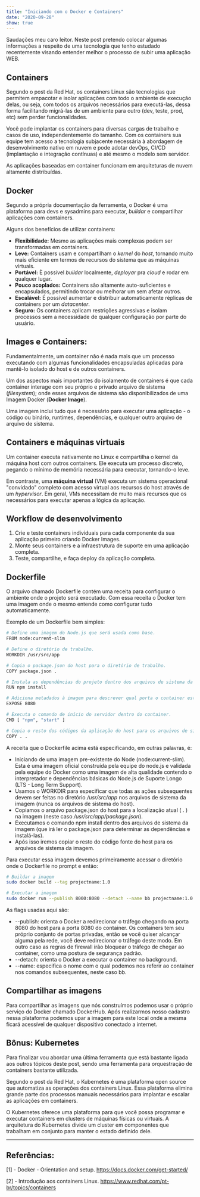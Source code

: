 ```yaml
---
title: "Iniciando com o Docker e Containers"
date: "2020-09-28"
show: true
---
```


Saudações meu caro leitor. Neste post pretendo colocar algumas informações a respeito de uma tecnologia que tenho estudado recentemente visando entender melhor o processo de subir uma aplicação WEB.

## Containers

Segundo o post da Red Hat, os containers Linux são tecnologias que permitem empacotar e isolar aplicações com todo o ambiente de execução delas, ou seja, com todos os arquivos necessários para executá-las, dessa forma facilitando migrá-las de um ambiente para outro (dev, teste, prod, etc) sem perder funcionalidades.

Você pode implantar os containers para diversas cargas de trabalho e casos de uso, independentemente do tamanho. Com os containers sua equipe tem acesso a tecnologia subjacente necessária à abordagem de desenvolvimento nativo em nuvem e pode adotar devOps, CI/CD (implantação e integração contínuas) e até mesmo o modelo sem servidor.

As aplicações baseadas em container funcionam em arquiteturas de nuvem altamente distribuídas.

## Docker

Segundo a própria documentação da ferramenta, o Docker é uma plataforma para devs e sysadmins para executar, *buildar* e compartilhar aplicações com containers.

Alguns dos benefícios de utilizar containers:

* **Flexibilidade:** Mesmo as aplicações mais complexas podem ser transformadas em containers.
* **Leve:** Containers usam e compartilham o *kernel* do *host*, tornando muito mais eficiente em termos de recursos do sistema que as máquinas virtuais.
* **Portável:** È possível *buildar* localmente, *deployar* pra *cloud* e rodar em qualquer lugar.
* **Pouco acoplados:** Containers são altamente auto-suficientes e encapsulados, permitindo trocar ou melhorar um sem afetar outros.
* **Escalável:** É possível aumentar e distribuir automaticamente réplicas de containers por um *datacenter*.
* **Seguro:** Os containers aplicam restrições agressivas e isolam processos sem a necessidade de qualquer configuração por parte do usuário.

## Images e Containers:

Fundamentalmente, um container não é nada mais que um processo executando com algumas funcionalidades encapsuladas aplicadas para mantê-lo isolado do host e de outros containers.

Um dos aspectos mais importantes do isolamento de containers é que cada container interage com seu próprio e privado arquivo de sistema (*filesystem*); onde esses arquivos de sistema são disponibilizados de uma Imagem Docker (**Docker Image**).

Uma imagem inclui tudo que é necessário para executar uma aplicação - o código ou binário, runtimes, dependências, e qualquer outro arquivo de arquivo de sistema.

## Containers e máquinas virtuais

Um container executa nativamente no Linux e compartilha o kernel da máquina host com outros containers. Ele executa um processo discreto, pegando o mínimo de memória necessária para executar, tornando-o leve.

Em contraste, uma **máquina virtual** (VM) executa um sistema operacional "convidado" completo com acesso virtual aos recursos do host através de um *hypervisor*. Em geral, VMs necessitam de muito mais recursos que os necessários para executar apenas a lógica da aplicação.

## Workflow de desenvolvimento

1. Crie e teste containers individuais para cada componente da sua aplicação primeiro criando Docker Images.
2. Monte seus containers e a infraestrutura de suporte em uma aplicação completa.
3. Teste, compartilhe, e faça deploy da aplicação completa.

## Dockerfile

O arquivo chamado Dockerfile contém uma receita para configurar o ambiente onde o projeto será executado. Com essa receita o Docker tem uma imagem onde o mesmo entende como configurar tudo automaticamente.

Exemplo de um Dockerfile bem simples:

```bash
# Define uma imagem do Node.js que será usada como base.
FROM node:current-slim

# Define o diretório de trabalho.
WORKDIR /usr/src/app

# Copia o package.json do host para o diretório de trabalho.
COPY package.json .

# Instala as dependências do projeto dentro dos arquivos de sistema da imagem.
RUN npm install

# Adiciona metadados à imagem para descrever qual porta o container estará escutando quando em execução.
EXPOSE 8080

# Executa o comando de início do servidor dentro do container.
CMD [ "npm", "start" ]

# Copia o resto dos códigos da aplicação do host para os arquivos de sistema da imagem. 
COPY . .
```

A receita que o Dockerfile acima está especificando, em outras palavras, é:

* Iniciando de uma imagem pre-existente do Node (node:current-slim). Esta é uma imagem oficial construída pela equipe do node.js e validada pela equipe do Docker como uma imagem de alta qualidade contendo o interpretador e dependências básicas do Node.js de Suporte Longo (LTS - Long Term Support).
* Usamos o WORKDIR para especificar que todas as ações subsequentes devem ser feitas no diretório */usr/src/app* nos arquivos de sistema da imagem (nunca os arquivos de sistema do host).
* Copiamos o arquivo package.json do host para a localização atual ( . ) na imagem (neste caso */usr/src/app/package.json*).
* Executamos o comando npm install dentro dos arquivos de sistema da imagem (que irá ler o package.json para determinar as dependências e instalá-las).
* Após isso iremos copiar o resto do código fonte do host para os arquivos de sistema da imagem.

Para executar essa imagem devemos primeiramente acessar o diretório onde o Dockerfile no prompt e então:

```bash
# Buildar a imagem
sudo docker build --tag projectname:1.0

# Executar a imagem
sudo docker run --publish 8000:8080 --detach --name bb projectname:1.0
```

As flags usadas aqui são:

* --publish: orienta o Docker a redirecionar o tráfego chegando na porta 8080 do host para a porta 8080 do container. Os containers tem seu próprio conjunto de portas privadas, então se você quiser alcançar alguma pela rede, você deve redirecionar o tráfego deste modo. Em outro caso as regras de firewall irão bloquear o tráfego de chegar ao container, como uma postura de segurança padrão.
* --detach: orienta o Docker a executar o container no background.
* --name: especifica o nome com o qual podemos nos referir ao container nos comandos subsequentes, neste caso bb.

## Compartilhar as imagens

Para compartilhar as imagens que nós construímos podemos usar o próprio serviço do Docker chamado DockerHub. Após realizarmos nosso cadastro nessa plataforma podemos upar a imagem para este local onde a mesma ficará acessível de qualquer dispositivo conectado a internet.

## Bônus: Kubernetes

Para finalizar vou abordar uma última ferramenta que está bastante ligada aos outros tópicos deste post, sendo uma ferramenta para orquestração de containers bastante utilizada.

Segundo o post da Red Hat, o Kubernetes é uma plataforma open source que automatiza as operações dos containers Linux. Essa plataforma elimina grande parte dos processos manuais necessários para implantar e escalar as aplicações em containers.

O Kubernetes oferece uma plataforma para que você possa programar e executar containers em clusters de máquinas físicas ou virtuais. A arquitetura do Kubernetes divide um cluster em componentes que trabalham em conjunto para manter o estado definido dele.

---

## Referências:

[1] - Docker - Orientation and setup. https://docs.docker.com/get-started/

[2] - Introdução aos containers Linux. https://www.redhat.com/pt-br/topics/containers